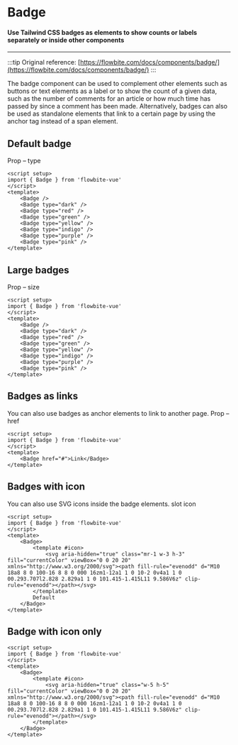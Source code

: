 <script setup>
import BadgeTypesExample from './examples/BadgeTypesExample.vue'
import BadgeSizesExample from './examples/BadgeSizesExample.vue'
import BadgeLinksExample from './examples/BadgeLinksExample.vue'
import BadgeIconsExample from './examples/BadgeIconsExample.vue'
import BadgeOnlyIconsExample from './examples/BadgeOnlyIconsExample.vue'
</script>
# Badge

#### Use Tailwind CSS badges as elements to show counts or labels separately or inside other components
---

:::tip
Original reference: [https://flowbite.com/docs/components/badge/](https://flowbite.com/docs/components/badge/)
:::

The badge component can be used to complement other elements such as buttons or text elements as a label or to show the count of a given data, such as the number of comments for an article or how much time has passed by since a comment has been made.
Alternatively, badges can also be used as standalone elements that link to a certain page by using the anchor tag instead of a span element.



## Default badge
Prop – type

<BadgeTypesExample />

```vue
<script setup>
import { Badge } from 'flowbite-vue'
</script>
<template>
    <Badge />
    <Badge type="dark" />
    <Badge type="red" />
    <Badge type="green" />
    <Badge type="yellow" />
    <Badge type="indigo" />
    <Badge type="purple" />
    <Badge type="pink" />
</template>
```

## Large badges
Prop – size

<BadgeSizesExample />

```vue
<script setup>
import { Badge } from 'flowbite-vue'
</script>
<template>
    <Badge />
    <Badge type="dark" />
    <Badge type="red" />
    <Badge type="green" />
    <Badge type="yellow" />
    <Badge type="indigo" />
    <Badge type="purple" />
    <Badge type="pink" />
</template>
```

## Badges as links
You can also use badges as anchor elements to link to another page.
Prop – href

```vue
<script setup>
import { Badge } from 'flowbite-vue'
</script>
<template>
    <Badge href="#">Link</Badge>
</template>
```

<BadgeLinksExample />

## Badges with icon
You can also use SVG icons inside the badge elements.
slot icon

```vue
<script setup>
import { Badge } from 'flowbite-vue'
</script>
<template>
    <Badge>
        <template #icon>
            <svg aria-hidden="true" class="mr-1 w-3 h-3" fill="currentColor" viewBox="0 0 20 20" xmlns="http://www.w3.org/2000/svg"><path fill-rule="evenodd" d="M10 18a8 8 0 100-16 8 8 0 000 16zm1-12a1 1 0 10-2 0v4a1 1 0 00.293.707l2.828 2.829a1 1 0 101.415-1.415L11 9.586V6z" clip-rule="evenodd"></path></svg>
        </template>
        Default
    </Badge>
</template>
```

<BadgeIconsExample />

## Badge with icon only

```vue
<script setup>
import { Badge } from 'flowbite-vue'
</script>
<template>
    <Badge>
        <template #icon>
            <svg aria-hidden="true" class="w-5 h-5" fill="currentColor" viewBox="0 0 20 20" xmlns="http://www.w3.org/2000/svg"><path fill-rule="evenodd" d="M10 18a8 8 0 100-16 8 8 0 000 16zm1-12a1 1 0 10-2 0v4a1 1 0 00.293.707l2.828 2.829a1 1 0 101.415-1.415L11 9.586V6z" clip-rule="evenodd"></path></svg>
        </template>
    </Badge>
</template>
```

<BadgeOnlyIconsExample />
